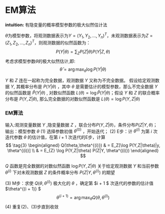 # EM算法
$\textbf{intuition: }$有隐变量的概率模型参数的极大似然估计法

$\theta$为模型参数，将观测数据表示为$Y=\left(Y_1, Y_2,...,Y_n \right)^T$，未观测数据表示为$Z=\left(Z_1,Z_2,...,Z_n\right)^T$，则观测数据的似然函数为：
$$
\tag{1}
P(Y|\theta) = \sum_Z{P(Z|\theta)P(Y|Z,\theta)}
$$
考虑求模型参数$\theta$的极大似然估计,即:
$$
\tag{2}
\hat{\theta} = \arg \max_\theta \log P(Y|\theta)
$$

$Y$ 和 $Z$ 连在一起称为完全数据，观测数据 $Y$ 又称为不完全数据。 
假设给定观测数据 $Y$, 其概率分布是 $P(Y|\theta)$ ，其中 $\theta$ 是需要估计的模型参数，那么不完全数据 $Y$ 的似然函数是 $\hat{P}(Y|\theta)$ , 对数似然函数 $L(\theta) = \log \hat{P}(Y|\theta)$；假设 $Y$ 和 $Z$ 的联合概率分布是 $P(Y,Z|\theta)$, 那么完全数据的对数似然函数是 $L(\theta) = \log P(Y,Z|\theta)$ 
### EM算法
输入:观测变量数据 $Y$ ,隐变量数据 $Z$ ，联合分布$P(Y,Z|\theta)$，条件分布$P(Z|Y,\theta)$；
输出：模型参数 $\theta$
(1) 选择参数初值 $\theta^{(0)}$ ，开始迭代；
(2) E步：计 $\theta^{(i)}$ 为第 $i$ 次迭代参数 $\theta$ 的估计值，在第 $i+1$ 次迭代的E步，计算
$$
\tag{3}
\begin{aligned}
Q(\theta,\theta^{(i)}) & = E_Z[\log P(Y,Z|\theta)|y, \theta^{(i)}] \\
                       & = E_{Z} \log P(Y,Z|\theta) P(Z|Y, \theta^{(i)})
\end{aligned}
$$

$Q$ 函数是完全数据的对数似然函数 $\log P(Y, Z|\theta)$ 关于给定观测数据 $Y$ 和当前参数 $\theta^{(i)}$ 下对未观测数据 $Z$ 的条件概率分布 $P(Z|Y, \theta^{(i)})$ 的期望

(3) M步：求使 $Q(\theta, \theta^{(i)})$ 极大化的 $\theta$ ，确定第 $i + 1 $ 次迭代的参数的估计值 $\theta^{(i + 1)} $
$$
\theta^{(i + 1)} = \arg \max _\theta Q(\theta, \theta^{(i)})
$$ 
(4) 重复(2)、(3)步直到收敛
